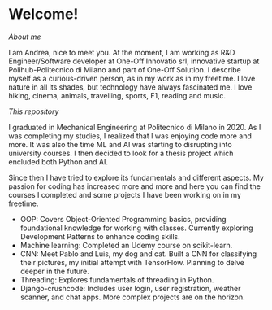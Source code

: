 <h1>Welcome!</h1>

*About me*
<p>I am Andrea, nice to meet you. At the moment, I am working as R&D Engineer/Software developer at One-Off Innovatio srl, innovative startup at Polihub-Politecnico di Milano and part of One-Off Solution.
I describe myself as a curious-driven person, as in my work as in my freetime. I love nature in all its shades, but technology have always fascinated me. I love hiking, cinema, animals, travelling, sports, F1, reading and music.

*This repository*
<p>I graduated in Mechanical Engineering at Politecnico di Milano in 2020. As I was completing my studies, I realized that I was enjoying code more and more. It was also the time ML and AI was starting to disrupting into university courses. I then decided to look for a thesis project which encluded both Python and AI.</p>
Since then I have tried to explore its fundamentals and different aspects. My passion for coding has increased more and more and here you can find the courses I completed and some projects I have been working on in my freetime.
</p>

- OOP: Covers Object-Oriented Programming basics, providing foundational knowledge for working with classes. Currently exploring Development Patterns to enhance coding skills.
- Machine learning: Completed an Udemy course on scikit-learn.
- CNN: Meet Pablo and Luis, my dog and cat. Built a CNN for classifying their pictures, my initial attempt with TensorFlow. Planning to delve deeper in the future.
- Threading: Explores fundamentals of threading in Python.
- Django-crushcode: Includes user login, user registration, weather scanner, and chat apps. More complex projects are on the horizon.
